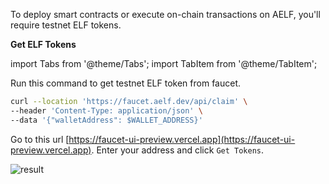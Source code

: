 To deploy smart contracts or execute on-chain transactions on AELF, you'll require testnet ELF tokens.

**Get ELF Tokens**

import Tabs from '@theme/Tabs';
import TabItem from '@theme/TabItem';

<Tabs>
  <TabItem value="cli" label="CLI" default>

Run this command to get testnet ELF token from faucet.

```bash title="Terminal"
curl --location 'https://faucet.aelf.dev/api/claim' \
--header 'Content-Type: application/json' \
--data '{"walletAddress": $WALLET_ADDRESS}'
```

  </TabItem>
  <TabItem value="web" label="Web" default>

Go to this url [https://faucet-ui-preview.vercel.app](https://faucet-ui-preview.vercel.app). Enter your address and click `Get Tokens`.

![result](/img/get-token-ui.png)

  </TabItem>
</Tabs>
